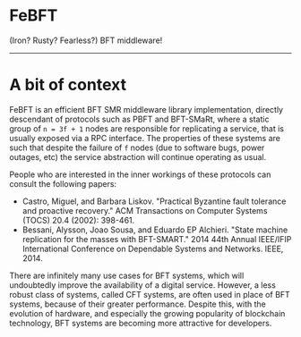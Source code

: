# FeBFT

(Iron? Rusty? Fearless?) BFT middleware!

---

# A bit of context

FeBFT is an efficient BFT SMR middleware library implementation, directly descendant
of protocols such as PBFT and BFT-SMaRt, where a static group of `n = 3f + 1` nodes
are responsible for replicating a service, that is usually exposed via a RPC interface.
The properties of these systems are such that despite the failure of `f` nodes (due to
software bugs, power outages, etc) the service abstraction will continue operating
as usual.

People who are interested in the inner workings of these protocols can
consult the following papers:

* Castro, Miguel, and Barbara Liskov. "Practical Byzantine fault tolerance and proactive recovery." ACM Transactions on Computer Systems (TOCS) 20.4 (2002): 398-461.
* Bessani, Alysson, Joao Sousa, and Eduardo EP Alchieri. "State machine replication for the masses with BFT-SMART." 2014 44th Annual IEEE/IFIP International Conference on Dependable Systems and Networks. IEEE, 2014.

There are infinitely many use cases for BFT systems, which will undoubtedly improve the
availability of a digital service. However, a less robust class of systems, called CFT
systems, are often used in place of BFT systems, because of their greater performance.
Despite this, with the evolution of hardware, and especially the growing popularity of
blockchain technology, BFT systems are becoming more attractive for developers.

